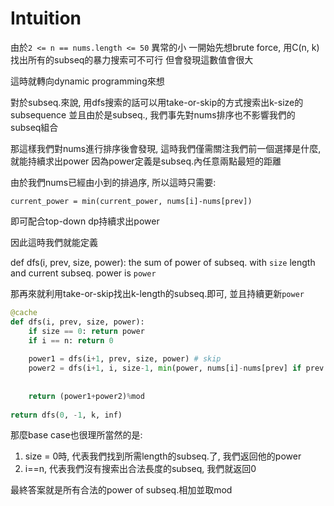 # Intuition

由於`2 <= n == nums.length <= 50` 異常的小
一開始先想brute force, 用C(n, k)找出所有的subseq的暴力搜索可不可行
但會發現這數值會很大

這時就轉向dynamic programming來想

對於subseq.來說, 用dfs搜索的話可以用take-or-skip的方式搜索出k-size的subsequence
並且由於是subseq., 我們事先對nums排序也不影響我們的subseq組合

那這樣我們對nums進行排序後會發現, 這時我們僅需關注我們前一個選擇是什麼, 就能持續求出power
因為power定義是subseq.內任意兩點最短的距離

由於我們nums已經由小到的排過序, 所以這時只需要:

`current_power = min(current_power, nums[i]-nums[prev])`

即可配合top-down dp持續求出power

因此這時我們就能定義

def dfs(i, prev, size, power): the sum of power of subseq. with `size` length and current subseq. power is `power`

那再來就利用take-or-skip找出k-length的subseq.即可, 並且持續更新`power`

```py
@cache
def dfs(i, prev, size, power):
    if size == 0: return power
    if i == n: return 0
    
    power1 = dfs(i+1, prev, size, power) # skip
    power2 = dfs(i+1, i, size-1, min(power, nums[i]-nums[prev] if prev != -1 else inf)) # take
    
    
    return (power1+power2)%mod
    
return dfs(0, -1, k, inf)
```

那麼base case也很理所當然的是:
1. size = 0時, 代表我們找到所需length的subseq.了, 我們返回他的power
2. i==n, 代表我們沒有搜索出合法長度的subseq, 我們就返回0

最終答案就是所有合法的power of subseq.相加並取mod